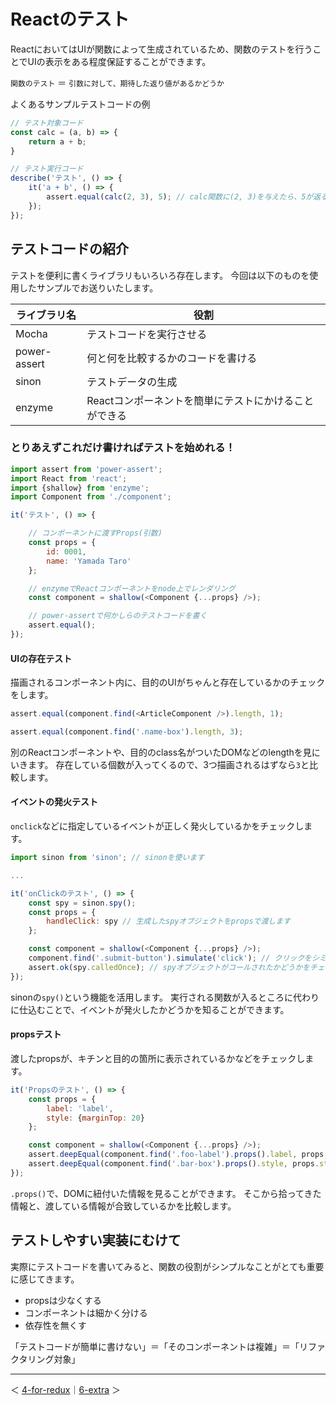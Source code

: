 # Reactのテスト

ReactにおいてはUIが関数によって生成されているため、関数のテストを行うことでUIの表示をある程度保証することができます。

`関数のテスト` ＝ `引数に対して、期待した返り値があるかどうか`

よくあるサンプルテストコードの例

```js
// テスト対象コード
const calc = (a, b) => {
    return a + b;
}

// テスト実行コード
describe('テスト', () => {
    it('a + b', () => {
        assert.equal(calc(2, 3), 5); // calc関数に(2, 3)を与えたら、5が返る
    });
});
```

## テストコードの紹介

テストを便利に書くライブラリもいろいろ存在します。
今回は以下のものを使用したサンプルでお送りいたします。

|ライブラリ名|役割|
|---|---|
|Mocha|テストコードを実行させる|
|power-assert|何と何を比較するかのコードを書ける|
|sinon|テストデータの生成|
|enzyme|Reactコンポーネントを簡単にテストにかけることができる|

### とりあえずこれだけ書ければテストを始めれる！

```js
import assert from 'power-assert';
import React from 'react';
import {shallow} from 'enzyme';
import Component from './component';

it('テスト', () => {

    // コンポーネントに渡すProps(引数)
    const props = {
        id: 0001,
        name: 'Yamada Taro'
    };

    // enzymeでReactコンポーネントをnode上でレンダリング
    const component = shallow(<Component {...props} />);

    // power-assertで何かしらのテストコードを書く
    assert.equal();
});
```

#### UIの存在テスト

描画されるコンポーネント内に、目的のUIがちゃんと存在しているかのチェックをします。

```js
assert.equal(component.find(<ArticleComponent />).length, 1);
```

```js
assert.equal(component.find('.name-box').length, 3);
```

別のReactコンポーネントや、目的のclass名がついたDOMなどのlengthを見にいきます。
存在している個数が入ってくるので、3つ描画されるはずなら`3`と比較します。

#### イベントの発火テスト

`onclick`などに指定しているイベントが正しく発火しているかをチェックします。

```js
import sinon from 'sinon'; // sinonを使います

...

it('onClickのテスト', () => {
    const spy = sinon.spy();
    const props = {
        handleClick: spy // 生成したspyオブジェクトをpropsで渡します
    };

    const component = shallow(<Component {...props} />);
    component.find('.submit-button').simulate('click'); // クリックをシミュレート
    assert.ok(spy.calledOnce); // spyオブジェクトがコールされたかどうかをチェック
});
```

sinonの`spy()`という機能を活用します。
実行される関数が入るところに代わりに仕込むことで、イベントが発火したかどうかを知ることができます。

#### propsテスト

渡したpropsが、キチンと目的の箇所に表示されているかなどをチェックします。

```js
it('Propsのテスト', () => {
    const props = {
        label: 'label',
        style: {marginTop: 20}
    };

    const component = shallow(<Component {...props} />);
    assert.deepEqual(component.find('.foo-label').props().label, props.label);
    assert.deepEqual(component.find('.bar-box').props().style, props.style);
});
```

`.props()`で、DOMに紐付いた情報を見ることができます。
そこから拾ってきた情報と、渡している情報が合致しているかを比較します。

## テストしやすい実装にむけて

実際にテストコードを書いてみると、関数の役割がシンプルなことがとても重要に感じてきます。

- propsは少なくする
- コンポーネントは細かく分ける
- 依存性を無くす

「テストコードが簡単に書けない」＝「そのコンポーネントは複雑」＝「リファクタリング対象」

---

＜ [4-for-redux](https://github.com/usagi-f/til/blob/master/react/revolution/4-for-redux.md)｜[6-extra](https://github.com/usagi-f/til/blob/master/react/revolution/6-extra.md) ＞
